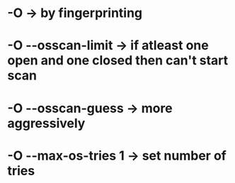 # -O                  -> by fingerprinting

# -O --osscan-limit   -> if atleast one open and one closed then can't start scan

# -O --osscan-guess   -> more aggressively

# -O --max-os-tries 1 -> set number of tries
